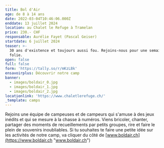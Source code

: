 ```yaml
---
title: Bol d'Air
age: de 8 à 14 ans
date: 2022-03-04T10:46:06.000Z
enddate: 13 juillet 2024
location: au Chalet le Refuge à Tramelan
price: 230.- CHF
responsable: Aurélie Fayet (Pascal Geiser)
startdate: 6 juillet 2024
teaser: >-
  30 ans d'existence et toujours aussi fou. Rejoins-nous pour une semaine de
  folie.
open: false
full: false
form: 'https://tally.so/r/mKzLBk'
ensavoirplus: Découvrir notre camp
banner:
  - images/boldair_0.jpg
  - images/boldair_1.jpg
  - images/boldair_2.jpg
locationlink: 'https://www.chaletlerefuge.ch/'
_template: camps
---
```


Rejoins une équipe de campeuses et de campeurs qui s'amuse à des jeux inédits et qui se mesure à la chasse à numéros. Viens bricoler, chanter, partager des moments de recueillements par petits groupes, rire et faire le plein de souvenirs inoubliables. Si tu souhaites te faire une petite idée sur les activités de notre camp, va cliquer du côté de [www.boldair.ch](https://www.boldair.ch "www.boldair.ch")
